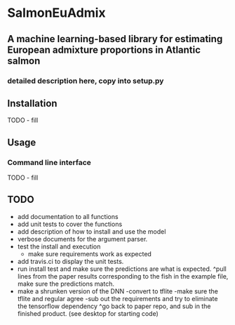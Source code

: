 # SalmonEuAdmix
## A machine learning-based library for estimating European admixture proportions in Atlantic salmon

### detailed description here, copy into setup.py

## Installation
TODO - fill


## Usage 
### Command line interface
TODO - fill


## TODO
- add documentation to all functions
- add unit tests to cover the functions
- add description of how to install and use the model
- verbose documents for the argument parser.
- test the install and execution
    - make sure requirements work as expected
- add travis.ci to display the unit tests.
- run install test and make sure the predictions are what is expected.
    ^pull lines from the paper results corresponding to the fish in the example file, make sure the predictions match.
- make a shrunken version of the DNN
    -convert to tflite
    -make sure the tflite and regular agree
    -sub out the requirements and try to eliminate the tensorflow dependency
        ^go back to paper repo, and sub in the finished product. (see desktop for starting code)